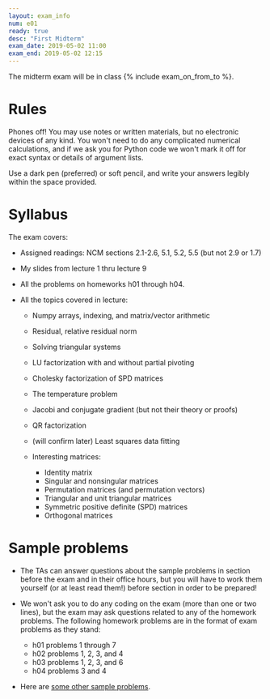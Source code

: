 ```yaml
---
layout: exam_info
num: e01
ready: true
desc: "First Midterm"
exam_date: 2019-05-02 11:00
exam_end: 2019-05-02 12:15
---
```


The midterm exam will be in class {% include exam_on_from_to %}.

# Rules

Phones off!
You may use notes or written materials, 
but no electronic devices of any kind. 
You won't need to do any complicated numerical calculations,
and if we ask you for Python code we won't mark it off for
exact syntax or details of argument lists.

Use a dark pen (preferred) or soft pencil, 
and write your answers legibly within the
space provided.

# Syllabus

The exam covers:

- Assigned readings: NCM sections 2.1-2.6, 5.1, 5.2, 5.5 (but not 2.9 or 1.7)

- My slides from lecture 1 thru lecture 9

- All the problems on homeworks h01 through h04.

- All the topics covered in lecture:

   - Numpy arrays, indexing, and matrix/vector arithmetic
   - Residual, relative residual norm
   - Solving triangular systems
   - LU factorization with and without partial pivoting
   - Cholesky factorization of SPD matrices 
   - The temperature problem
   - Jacobi and conjugate gradient (but not their theory or proofs)
   - QR factorization
   - (will confirm later) Least squares data fitting
   - Interesting matrices:

     - Identity matrix
     - Singular and nonsingular matrices
     - Permutation matrices (and permutation vectors)
     - Triangular and unit triangular matrices
     - Symmetric positive definite (SPD) matrices
     - Orthogonal matrices

# Sample problems

- The TAs can answer questions about the sample problems in section before the exam and in their office hours, but you will have to work them yourself (or at least read them!) before section in order to be prepared!

- We won't ask you to do any coding on the exam (more than one or two lines), but the exam may ask questions related to any of the homework problems. The following homework problems are in the format of exam problems as they stand:

   - h01 problems 1 through 7
   - h02 problems 1, 2, 3, and 4
   - h03 problems 1, 2, 3, and 6
   - h04 problems 3 and 4

- Here are [some other sample problems](https://github.com/ucsb-cs111/s19-lecture-files/blob/master/05.02/me1_sampleprobs.pdf).

   
